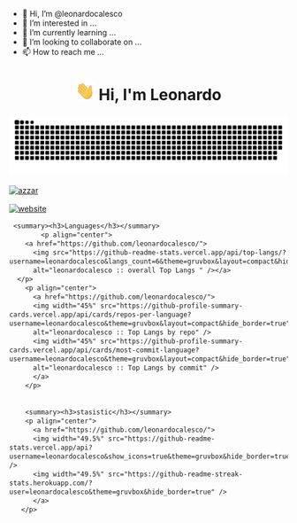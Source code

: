 - 👋 Hi, I’m @leonardocalesco
- 👀 I’m interested in ...
- 🌱 I’m currently learning ...
- 💞️ I’m looking to collaborate on ...
- 📫 How to reach me ...

<!---
leonardocalesco/leonardocalesco is a ✨ special ✨ repository because its `README.md` (this file) appears on your GitHub profile.
You can click the Preview link to take a look at your changes.
--->



<div align="center">
  <h1 align="center"><img width="35" src="https://github.com/1999AZZAR/1999AZZAR/blob/main/resources/img/waving.gif"> Hi, I'm Leonardo</h1>
</div>

<div align="center">
  <a href="https://leonardocalesco.github.io/">
  <img  src="https://github.com/1999AZZAR/1999AZZAR/blob/main/resources/img/grid-snake.svg"
       alt="snake" /></a>
</div>

<a href="https://www.linkedin.com/in/leonardo-calesco/" target="blank"><img align="center"
         src="https://img.shields.io/badge/linkedin-%231DA1F2.svg?style=for-the-badge&logo=linkedin&logoColor=white"
         alt="azzar" height="30"/></a>
         
<a href="https://leonardocalesco.github.io/"><img align="center" 
     src="https://img.shields.io/website?down_message=offline&style=for-the-badge&up_message=online&url=https%3A%2F%2Fleonardocalesco.github.io%2F1" height="25"
     alt="website" /></a>
     
     
     <summary><h3>Languages</h3></summary>
            <p align="center">
        <a href="https://github.com/leonardocalesco/">
          <img src="https://github-readme-stats.vercel.app/api/top-langs/?username=leonardocalesco&langs_count=6&theme=gruvbox&layout=compact&hide_border=true"
          alt="leonardocalesco :: overall Top Langs " /></a>
      </p>
        <p align="center">
          <a href="https://github.com/leonardocalesco/">
          <img width="45%" src="https://github-profile-summary-cards.vercel.app/api/cards/repos-per-language?username=leonardocalesco&theme=gruvbox&layout=compact&hide_border=true"
          alt="leonardocalesco :: Top Langs by repo" />
          <img width="45%" src="https://github-profile-summary-cards.vercel.app/api/cards/most-commit-language?username=leonardocalesco&theme=gruvbox&layout=compact&hide_border=true"
          alt="leonardocalesco :: Top Langs by commit" />
          </a>
        </p>
        
        
        <summary><h3>stasistic</h3></summary>
        <p align="center">
          <a href="https://github.com/leonardocalesco/">
          <img width="49.5%" src="https://github-readme-stats.vercel.app/api?username=leonardocalesco&show_icons=true&theme=gruvbox&hide_border=true" />
          <img width="49.5%" src="https://github-readme-streak-stats.herokuapp.com/?user=leonardocalesco&theme=gruvbox&hide_border=true" />
          </a>
       </p>
